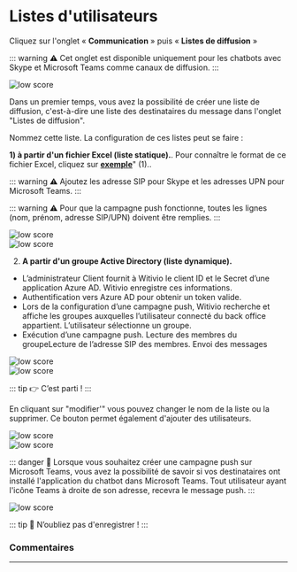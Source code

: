 # Listes d'utilisateurs

Cliquez sur l'onglet « **Communication** » puis « **Listes de diffusion** »

::: warning ⚠️
Cet onglet est disponible uniquement pour les chatbots avec Skype et Microsoft Teams comme canaux de diffusion.
:::

<div class="image_center">
  <img :src="$withBase('/assets/img/fr/communication/liste_de_diffusion1.png')" alt="low score">
</div>

Dans un premier temps, vous avez la possibilité de créer une liste de diffusion, c'est-à-dire une liste des destinataires du message dans l'onglet "Listes de diffusion".

Nommez cette liste. La configuration de ces listes peut se faire :

**1) à partir d'un fichier Excel (liste statique).**. Pour connaître le format de ce fichier Excel, cliquez sur [**exemple**](https://witivio.blob.core.windows.net/static/list-sample.xlsx)" (1)..

::: warning ⚠️
Ajoutez les adresse SIP pour Skype et les adresses UPN pour Microsoft Teams.
:::

::: warning ⚠️
Pour que la campagne push fonctionne, toutes les lignes (nom, prénom, adresse SIP/UPN) doivent être remplies.
:::

<div class="image_center">
  <img :src="$withBase('/assets/img/fr/communication/liste_de_diffusion2.png')" alt="low score">
</div>

<div class="image_center">
  <img :src="$withBase('/assets/img/fr/communication/liste_de_diffusion3.png')" alt="low score">
</div>




2. **A partir d'un groupe Active Directory (liste dynamique).**
  * L’administrateur Client fournit à Witivio le client ID et le Secret d’une application Azure AD. Witivio enregistre ces informations.
  * Authentification vers Azure AD pour obtenir un token valide.
  * Lors de la configuration d’une campagne push, Witivio recherche et affiche les groupes auxquelles l’utilisateur connecté du back office appartient. L’utilisateur sélectionne un groupe.
  * Exécution d’une campagne push. Lecture des membres du groupeLecture de l’adresse SIP des membres. Envoi des messages

<div class="image_center">
  <img :src="$withBase('/assets/img/fr/communication/liste_de_diffusion4.png')" alt="low score">
</div>

<div class="image_center">
  <img :src="$withBase('/assets/img/fr/communication/liste_de_diffusion5.png')" alt="low score">
</div>

::: tip 👉
C’est parti !
:::



En cliquant sur "modifier'" vous pouvez changer le nom de la liste ou la supprimer. Ce bouton permet également d'ajouter des utilisateurs.

<div class="image_center">
  <img :src="$withBase('/assets/img/fr/communication/liste_de_diffusion6.jpg')" alt="low score">
</div>

<div class="image_center">
  <img :src="$withBase('/assets/img/fr/communication/liste_de_diffusion7.png')" alt="low score">
</div>




::: danger 🔴
Lorsque vous souhaitez créer une campagne push sur Microsoft Teams, vous avez la possibilité de savoir si vos destinataires ont installé l'application du chatbot dans Microsoft Teams. Tout utilisateur ayant l'icône Teams à droite de son adresse, recevra le message push. 
:::

<div class="image_center">
  <img :src="$withBase('/assets/img/fr/communication/liste_de_diffusion8.png')" alt="low score">
</div>


::: tip 💾
N’oubliez pas d'enregistrer !
:::



### Commentaires
---

<Commentaire />
